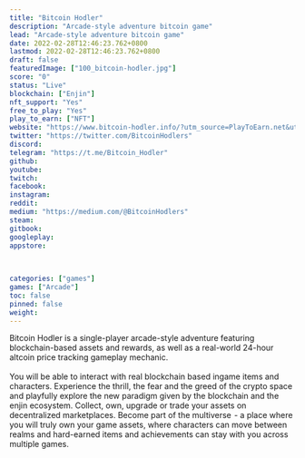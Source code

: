 ```yaml
---
title: "Bitcoin Hodler"
description: "Arcade-style adventure bitcoin game"
lead: "Arcade-style adventure bitcoin game"
date: 2022-02-28T12:46:23.762+0800
lastmod: 2022-02-28T12:46:23.762+0800
draft: false
featuredImage: ["100_bitcoin-hodler.jpg"]
score: "0"
status: "Live"
blockchain: ["Enjin"]
nft_support: "Yes"
free_to_play: "Yes"
play_to_earn: ["NFT"]
website: "https://www.bitcoin-hodler.info/?utm_source=PlayToEarn.net&utm_medium=organic&utm_campaign=gamepage"
twitter: "https://twitter.com/BitcoinHodlers"
discord: 
telegram: "https://t.me/Bitcoin_Hodler"
github: 
youtube: 
twitch: 
facebook: 
instagram: 
reddit: 
medium: "https://medium.com/@BitcoinHodlers"
steam: 
gitbook: 
googleplay: 
appstore: 

  
    
categories: ["games"]
games: ["Arcade"]
toc: false
pinned: false
weight: 
---
```

Bitcoin Hodler is a single-player arcade-style adventure featuring blockchain-based assets and rewards, as well as a real-world 24-hour altcoin price tracking gameplay mechanic.<br> <br> You will be able to interact with real blockchain based ingame items and characters. Experience the thrill, the fear and the greed of the crypto space and playfully explore the new paradigm given by the blockchain and the enjin ecosystem. Collect, own, upgrade or trade your assets on decentralized marketplaces. Become part of the multiverse  - a place where you will truly own your game assets, where characters can move between realms and hard-earned items and achievements can stay with you across multiple games.